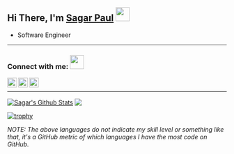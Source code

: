 
## Hi There,  I'm [Sagar Paul](https://www.linkedin.com/in/sagar-paul-930b25150/) <img src="https://raw.githubusercontent.com/SamirPaul1/SamirPaul1/main/SocialLogo/HiThere.gif" height="32" />



- Software Engineer

---

### Connect with me: <img src="https://raw.githubusercontent.com/SamirPaul1/SamirPaul1/main/SocialLogo/ConnectWithMe.gif" height="32">



[<img align="left" alt="Samir | LinkedIn" width="22px" src="https://raw.githubusercontent.com/SamirPaul1/SamirPaul1/main/SocialLogo/LINKEDIN.svg" />][linkedin]
[<img align="left" alt="Samir | Whatsapp" height="22px" src="https://raw.githubusercontent.com/SamirPaul1/SamirPaul1/main/SocialLogo/WhatsApp1.png" />][whatsapp]
[<img align="left" alt="Samir | Gmail" height="22px" src="https://raw.githubusercontent.com/SamirPaul1/SamirPaul1/main/SocialLogo/Gmail1.png" />][Gmail]
<br />

---

<a href="https://github.com/paulsagar1a">
<img align="center" alt="Sagar's Github Stats" src="https://github-readme-stats.codestackr.vercel.app/api?username=paulsagar1a&show_icons=true&hide_border=true&count_private=true&include_all_commits=true&theme=radical" /></a>
<a href="https://github.com/paulsagar1a">
  <img align="center" src="https://github-readme-stats.anuraghazra1.vercel.app/api/top-langs/?username=paulsagar1a&layout=compact&theme=radical" />
</a>

[![trophy](https://github-profile-trophy.vercel.app/?username=paulsagar1a&theme=onedark)](https://github.com/ryo-ma/github-profile-trophy)


_NOTE: The above languages do not indicate my skill level or something like that, it's a GitHub metric of which languages I have the most code on GitHub._




[linkedin]: https://www.linkedin.com/in/sagar-paul-930b25150/
[whatsapp]: https://wa.me/8927401400
[Gmail]: mailto:paulsagar1a@gmail.com

